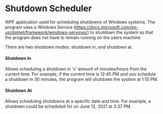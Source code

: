 # Shutdown Scheduler
WPF application used for scheduling shutdowns of Windows systems. The program uses a Windows Service (https://docs.microsoft.com/en-us/dotnet/framework/windows-services/) to
shutdown the system so that the program does not have to remain running on the users machine.

There are two shutdown modes: shutdown in, and shutdown at. 

#### Shutdown In
Allows scheduling a shutdown in 'x' amount of minutes/hours from the current time. For example, if the current time is 12:45 PM and you schedule a shutdown in 30 minutes,
the program will shutdown the system at 1:15 PM.

#### Shutdown At
Allows scheduling shutdowns at a specific date and time. For example, a shutdown could be scheduled for on June 12, 2021 at 3:37 PM.
